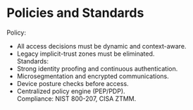 # Policies and Standards
Policy:
- All access decisions must be dynamic and context-aware.  
- Legacy implicit-trust zones must be eliminated.  
Standards:
- Strong identity proofing and continuous authentication.  
- Microsegmentation and encrypted communications.  
- Device posture checks before access.  
- Centralized policy engine (PEP/PDP).  
Compliance: NIST 800-207, CISA ZTMM.
